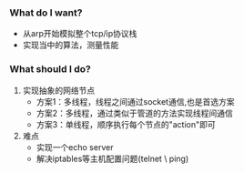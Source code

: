 ### What do I want?

* 从arp开始模拟整个tcp/ip协议栈
* 实现当中的算法，测量性能

### What should I do?

1. 实现抽象的网络节点
   * 方案1：多线程，线程之间通过socket通信,也是首选方案
   * 方案2：多线程，通过类似于管道的方法实现线程间通信
   * 方案3：单线程，顺序执行每个节点的"action"即可
2. 难点
   * 实现一个echo server
   * 解决iptables等主机配置问题(telnet \ ping)